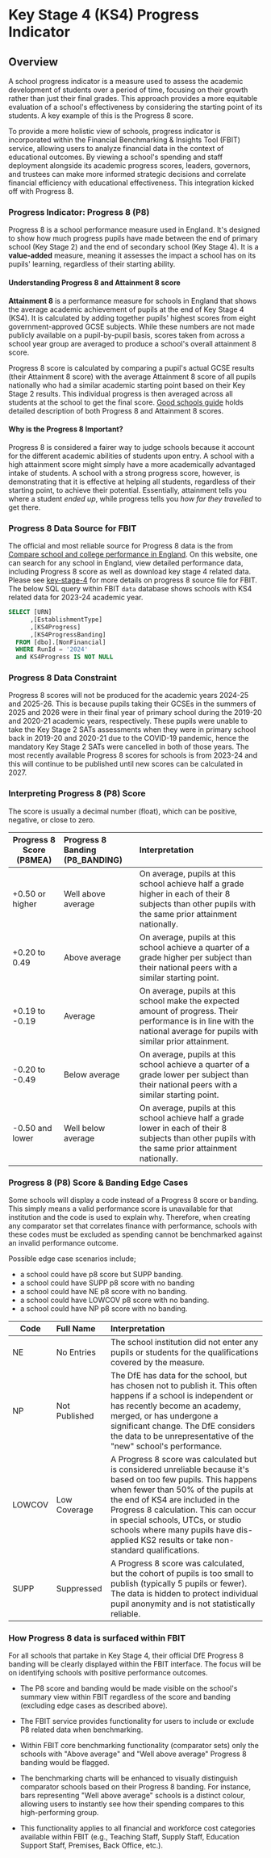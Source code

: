 # Key Stage 4 (KS4) Progress Indicator

## Overview

A school progress indicator is a measure used to assess the academic development of students over a period of time, focusing on their growth rather than just their final grades. This approach provides a more equitable evaluation of a school's effectiveness by considering the starting point of its students. A key example of this is the Progress 8 score.

To provide a more holistic view of schools, progress indicator is incorporated within the Financial Benchmarking & Insights Tool (FBIT) service, allowing users to analyze financial data in the context of educational outcomes. By viewing a school's spending and staff deployment alongside its academic progress scores, leaders, governors, and trustees can make more informed strategic decisions and correlate financial efficiency with educational effectiveness. This integration kicked off with Progress 8.

### Progress Indicator: Progress 8 (P8)

Progress 8 is a school performance measure used in England. It's designed to show how much progress pupils have made between the end of primary school (Key Stage 2) and the end of secondary school (Key Stage 4). It is a **value-added** measure, meaning it assesses the impact a school has on its pupils' learning, regardless of their starting ability.

#### Understanding Progress 8 and Attainment 8 score

**Attainment 8** is a performance measure for schools in England that shows the average academic achievement of pupils at the end of Key Stage 4 (KS4). It is calculated by adding together pupils' highest scores from eight government-approved GCSE subjects. While these numbers are not made publicly available on a pupil-by-pupil basis, scores taken from across a school year group are averaged to produce a school's overall attainment 8 score.

Progress 8 score is calculated by comparing a pupil's actual GCSE results (their Attainment 8 score) with the average Attainment 8 score of all pupils nationally who had a similar academic starting point based on their Key Stage 2 results. This individual progress is then averaged across all students at the school to get the final score. [Good schools guide](https://www.goodschoolsguide.co.uk/uk-schools/advice/progress-8-and-attainment-8-explained) holds detailed description of both Progress 8 and Attainment 8 scores.

#### Why is the Progress 8 Important?

Progress 8 is considered a fairer way to judge schools because it account for the different academic abilities of students upon entry. A school with a high attainment score might simply have a more academically advantaged intake of students. A school with a strong progress score, however, is demonstrating that it is effective at helping all students, regardless of their starting point, to achieve their potential. Essentially, attainment tells you where a student *ended up*, while progress tells you *how far they travelled* to get there.

### Progress 8 Data Source for FBIT

The official and most reliable source for Progress 8 data is the from [Compare school and college performance in England](https://www.compare-school-performance.service.gov.uk/download-data). On this website, one can search for any school in England, view detailed performance data, including Progress 8 score as well as download key stage 4 related data. Please see [key-stage-4](documentation\data\source-files\key-stage-4.md) for more details on progress 8 source file for FBIT. The below SQL query within FBIT `data` database shows schools with KS4 related data for 2023-24 academic year.

```sql
SELECT [URN]
      ,[EstablishmentType]
      ,[KS4Progress]
      ,[KS4ProgressBanding]
  FROM [dbo].[NonFinancial]
  WHERE RunId = '2024'
  and KS4Progress IS NOT NULL
```

### Progress 8 Data Constraint

Progress 8 scores will not be produced for the academic years 2024-25 and 2025-26. This is because pupils taking their GCSEs in the summers of 2025 and 2026 were in their final year of primary school during the 2019-20 and 2020-21 academic years, respectively. These pupils were unable to take the Key Stage 2 SATs assessments when they were in primary school back in 2019-20 and 2020-21 due to the COVID-19 pandemic, hence the mandatory Key Stage 2 SATs were cancelled in both of those years. The most recently available Progress 8 scores for schools is from 2023-24 and this will continue to be published until new scores can be calculated in 2027.

### Interpreting Progress 8 (P8) Score

The score is usually a decimal number (float), which can be positive, negative, or close to zero.

| Progress 8 Score (P8MEA) | Progress 8 Banding (P8_BANDING) | Interpretation |
|--------------------------|:-------------------------------|:--------------|
| +0.50 or higher   | Well above average | On average, pupils at this school achieve half a grade higher in each of their 8 subjects than other pupils with the same prior attainment nationally.|
| +0.20 to 0.49    | Above average      | On average, pupils at this school achieve a quarter of a grade higher per subject than their national peers with a similar starting point.|
| +0.19 to -0.19     | Average            | On average, pupils at this school make the expected amount of progress. Their performance is in line with the national average for pupils with similar prior attainment.|
| -0.20 to -0.49    | Below average      | On average, pupils at this school achieve a quarter of a grade lower per subject than their national peers with a similar starting point.|
| -0.50 and lower  | Well below average | On average, pupils at this school achieve half a grade lower in each of their 8 subjects than other pupils with the same prior attainment nationally.|

### Progress 8 (P8) Score & Banding Edge Cases

Some schools will display a code instead of a Progress 8 score or banding. This simply means a valid performance score is unavailable for that institution and the code is used to explain why. Therefore, when creating any comparator set that correlates finance with performance, schools with these codes must be excluded as spending cannot be benchmarked against an invalid performance outcome.

Possible edge case scenarios include;

- a school could have p8 score but SUPP banding.
- a school could have SUPP p8 score with no banding
- a school could have NE p8 score with no banding.
- a school could have LOWCOV p8 score with no banding.
- a school could have NP p8 score with no banding.

| Code | Full Name | Interpretation |
|--------------------------|:-------------------------------|:--------------|
| NE   | No Entries | The school institution did not enter any pupils or students for the qualifications covered by the measure.|
| NP   | Not Published | The DfE has data for the school, but has chosen not to publish it. This often happens if a school is independent or has recently become an academy, merged, or has undergone a significant change. The DfE considers the data to be unrepresentative of the "new" school's performance.|
| LOWCOV   | Low Coverage | A Progress 8 score was calculated but is considered unreliable because it's based on too few pupils. This happens when fewer than 50% of the pupils at the end of KS4 are included in the Progress 8 calculation. This can occur in special schools, UTCs, or studio schools where many pupils have dis-applied KS2 results or take non-standard qualifications.|
| SUPP   | Suppressed | A Progress 8 score was calculated, but the cohort of pupils is too small to publish (typically 5 pupils or fewer). The data is hidden to protect individual pupil anonymity and is not statistically reliable.|

### How Progress 8 data is surfaced within FBIT

For all schools that partake in Key Stage 4, their official DfE Progress 8 banding will be clearly displayed within the FBIT interface. The focus will be on identifying schools with positive performance outcomes.

- The P8 score and banding would be made visible on the school's summary view within FBIT regardless of the score and banding (excluding edge cases as described above).

- The FBIT service provides functionality for users to include or exclude P8 related data when benchmarking.

- Within FBIT core benchmarking functionality (comparator sets) only the schools with "Above average" and "Well above average" Progress 8 banding would be flagged.

- The benchmarking charts will be enhanced to visually distinguish comparator schools based on their Progress 8 banding. For instance, bars representing "Well above average" schools is a distinct colour, allowing users to instantly see how their spending compares to this high-performing group.

- This functionality applies to all financial and workforce cost categories available within FBIT (e.g., Teaching Staff, Supply Staff, Education Support Staff, Premises, Back Office, etc.).
